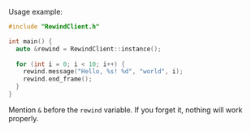 Usage example:
```c++
#include "RewindClient.h"

int main() {
  auto &rewind = RewindClient::instance();
  
  for (int i = 0; i < 10; i++) {
    rewind.message("Hello, %s! %d", "world", i);
    rewind.end_frame();
  }
}
```

Mention `&` before the `rewind` variable. If you forget it, nothing will work properly.
